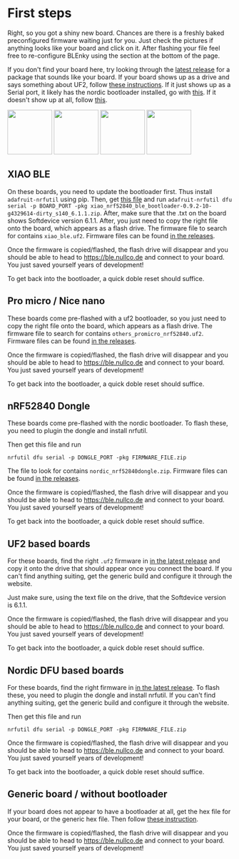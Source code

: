 # First steps

Right, so you got a shiny new board.
Chances are there is a freshly baked preconfigured firmware waiting just for you.
Just check the pictures if anything looks like your board and click on it.
After flashing your file feel free to re-configure BLEnky using the section at the bottom of the page.

If you don't find your board here, try looking through the [latest release](https://github.com/dakhnod/BLEnky/releases/latest) for a package that sounds like your board.
If your board shows up as a drive and says something about UF2, follow [these instructions](#uf2-based-boards).
If it just shows up as a Serial port, it likely has the nordic bootloader installed, go with [this](#nordic-dfu-based-boards).
If it doesn't show up at all, follow [this](#generic-board--without-bootloader).

[<img height="100" src="https://files.seeedstudio.com/wiki/XIAO-BLE/nrf52840_front.jpg">](#xiao-ble)
[<img height="100" src="https://docs-be.nordicsemi.com/bundle/ncs-latest/page/zephyr/_images/others_promicro_nrf52840.webp?_LANG=enus">](#pro-micro--nice-nano)
[<img height="100" src="https://camo.githubusercontent.com/b0ed7718a2938ed9660fe2611832c7d0cc850ea262c49a9e873610f651241ffe/68747470733a2f2f6769746875622d70726f64756374696f6e2d757365722d61737365742d3632313064662e73332e616d617a6f6e6177732e636f6d2f3835323534372f3239353031303232332d66363464356466372d633465642d343862382d613961382d6162663534653031343739312e6a7067">](#pro-micro)
[<img height="100" src="https://www.nordicsemi.com/-/media/Images/Products/DevKits/nRF52-Series/nRF52840-Dongle/nRF52840-Dongle-rev2-prod-page.png?h=750&iar=0&mw=350&w=350&hash=994DC726E9F3DBB12056C07F5DC0A802">](#nrf52840-dongle)

## XIAO BLE

On these boards, you need to update the bootloader first.
Thus install `adafruit-nrfutil` using pip.
Then, get [this file](https://github.com/user-attachments/files/19794746/xiao_nrf52840_ble_bootloader-0.9.2-10-g4329614-dirty_s140_6.1.1.zip) and run `adafruit-nrfutil dfu serial -p BOARD_PORT -pkg xiao_nrf52840_ble_bootloader-0.9.2-10-g4329614-dirty_s140_6.1.1.zip`.
After, make sure that the .txt on the board shows Softdevice version 6.1.1.
After, you just need to copy the right file onto the board, which appears as a flash drive.
The firmware file to search for contains `xiao_ble.uf2`.
Firmware files can be found [in the releases](https://github.com/dakhnod/BLEnky/releases/latest).

Once the firmware is copied/flashed, the flash drive will disappear and you should be able to head to https://ble.nullco.de and connect to your board. You just saved yourself years of development!

To get back into the bootloader, a quick doble reset should suffice.

## Pro micro / Nice nano

These boards come pre-flashed with a uf2 bootloader, so you just need to copy the right file onto the board, which appears as a flash drive.
The firmware file to search for contains `others_promicro_nrf52840.uf2`.
Firmware files can be found [in the releases](https://github.com/dakhnod/BLEnky/releases/latest).

Once the firmware is copied/flashed, the flash drive will disappear and you should be able to head to https://ble.nullco.de and connect to your board. You just saved yourself years of development!

To get back into the bootloader, a quick doble reset should suffice.

## nRF52840 Dongle

These boards come pre-flashed with the nordic bootloader.
To flash these, you need to plugin the dongle and install nrfutil.

Then get this file and run
```
nrfutil dfu serial -p DONGLE_PORT -pkg FIRMWARE_FILE.zip
```
The file to look for contains `nordic_nrf52840dongle.zip`.
Firmware files can be found [in the releases](https://github.com/dakhnod/BLEnky/releases/latest).

Once the firmware is copied/flashed, the flash drive will disappear and you should be able to head to https://ble.nullco.de and connect to your board. You just saved yourself years of development!

To get back into the bootloader, a quick doble reset should suffice.

## UF2 based boards

For these boards, find the right `.uf2` firmware in [in the latest release](https://github.com/dakhnod/BLEnky/releases/latest) and copy it onto the drive that should appear once you connect the board.
If you can't find anything suiting, get the generic build and configure it through the website.

Just make sure, using the text file on the drive, that the Softdevice version is 6.1.1.

Once the firmware is copied/flashed, the flash drive will disappear and you should be able to head to https://ble.nullco.de and connect to your board. You just saved yourself years of development!

To get back into the bootloader, a quick doble reset should suffice.

## Nordic DFU based boards

For these boards, find the right firmware in [in the latest release](https://github.com/dakhnod/BLEnky/releases/latest).
To flash these, you need to plugin the dongle and install nrfutil.
If you can't find anything suiting, get the generic build and configure it through the website.

Then get this file and run
```
nrfutil dfu serial -p DONGLE_PORT -pkg FIRMWARE_FILE.zip
```

Once the firmware is copied/flashed, the flash drive will disappear and you should be able to head to https://ble.nullco.de and connect to your board. You just saved yourself years of development!

To get back into the bootloader, a quick doble reset should suffice.

## Generic board / without bootloader

If your board does not appear to have a bootloader at all, get the hex file for your board, or the generic hex file.
Then follow [these instruction](FLASHING.md).

Once the firmware is copied/flashed, the flash drive will disappear and you should be able to head to https://ble.nullco.de and connect to your board. You just saved yourself years of development!